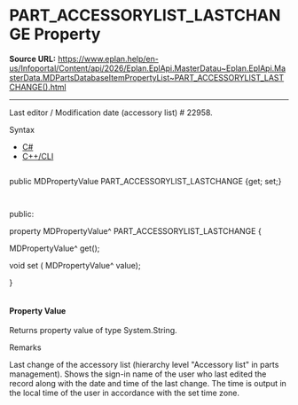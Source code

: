 # PART_ACCESSORYLIST_LASTCHANGE Property

**Source URL:** https://www.eplan.help/en-us/Infoportal/Content/api/2026/Eplan.EplApi.MasterDatau~Eplan.EplApi.MasterData.MDPartsDatabaseItemPropertyList~PART_ACCESSORYLIST_LASTCHANGE().html

---

Last editor / Modification date (accessory list) # 22958.

Syntax

- [C#](#i-syntax-CS)
- [C++/CLI](#i-syntax-CPP2005)

```
```
public MDPropertyValue PART_ACCESSORYLIST_LASTCHANGE {get; set;}
```
```

```
```
public:

property MDPropertyValue^ PART_ACCESSORYLIST_LASTCHANGE {

   MDPropertyValue^ get();

   void set (    MDPropertyValue^ value);

}
```
```

#### Property Value

Returns property value of type System.String.

Remarks

Last change of the accessory list (hierarchy level "Accessory list" in parts management). Shows the sign-in name of the user who last edited the record along with the date and time of the last change. The time is output in the local time of the user in accordance with the set time zone.

